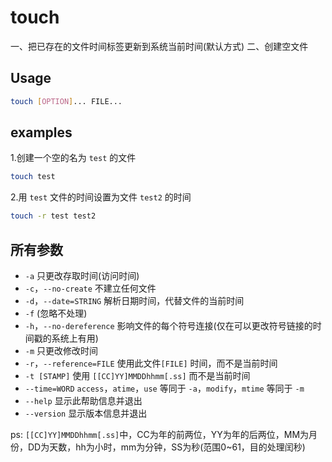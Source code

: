 # touch
一、把已存在的文件时间标签更新到系统当前时间(默认方式)
二、创建空文件

## Usage
```sh
touch [OPTION]... FILE...
```
## examples
1.创建一个空的名为 `test` 的文件
```sh
touch test
```
2.用 `test` 文件的时间设置为文件 `test2` 的时间
```sh
touch -r test test2
```

## 所有参数
* `-a` 只更改存取时间(访问时间)
* `-c`，`--no-create` 不建立任何文件
* `-d`，`--date=STRING` 解析日期时间，代替文件的当前时间
* `-f` (忽略不处理)
* `-h`，`--no-dereference` 影响文件的每个符号连接(仅在可以更改符号链接的时间戳的系统上有用)
* `-m` 只更改修改时间
* `-r`，`--reference=FILE` 使用此文件`[FILE]` 时间，而不是当前时间
* `-t [STAMP]` 使用 `[[CC]YY]MMDDhhmm[.ss]` 而不是当前时间
* `--time=WORD` `access`，`atime`，`use` 等同于 `-a`，`modify`，`mtime` 等同于 `-m`
* `--help` 显示此帮助信息并退出
* `--version` 显示版本信息并退出

ps: `[[CC]YY]MMDDhhmm[.ss]`中，CC为年的前两位，YY为年的后两位，MM为月份，DD为天数，hh为小时，mm为分钟，SS为秒(范围0~61，目的处理闰秒)
